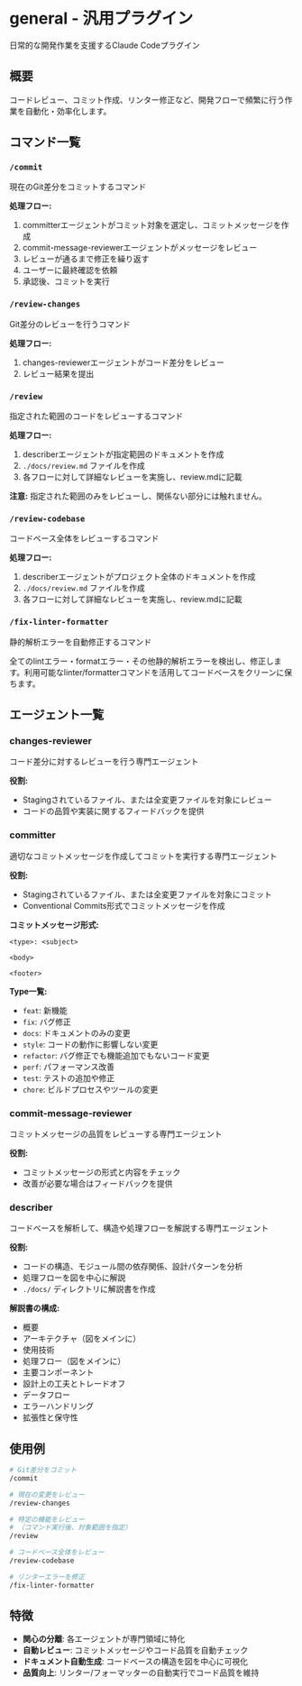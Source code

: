 # general - 汎用プラグイン

日常的な開発作業を支援するClaude Codeプラグイン

## 概要

コードレビュー、コミット作成、リンター修正など、開発フローで頻繁に行う作業を自動化・効率化します。

## コマンド一覧

### `/commit`
現在のGit差分をコミットするコマンド

**処理フロー:**
1. committerエージェントがコミット対象を選定し、コミットメッセージを作成
2. commit-message-reviewerエージェントがメッセージをレビュー
3. レビューが通るまで修正を繰り返す
4. ユーザーに最終確認を依頼
5. 承認後、コミットを実行

### `/review-changes`
Git差分のレビューを行うコマンド

**処理フロー:**
1. changes-reviewerエージェントがコード差分をレビュー
2. レビュー結果を提出

### `/review`
指定された範囲のコードをレビューするコマンド

**処理フロー:**
1. describerエージェントが指定範囲のドキュメントを作成
2. `./docs/review.md` ファイルを作成
3. 各フローに対して詳細なレビューを実施し、review.mdに記載

**注意:** 指定された範囲のみをレビューし、関係ない部分には触れません。

### `/review-codebase`
コードベース全体をレビューするコマンド

**処理フロー:**
1. describerエージェントがプロジェクト全体のドキュメントを作成
2. `./docs/review.md` ファイルを作成
3. 各フローに対して詳細なレビューを実施し、review.mdに記載

### `/fix-linter-formatter`
静的解析エラーを自動修正するコマンド

全てのlintエラー・formatエラー・その他静的解析エラーを検出し、修正します。利用可能なlinter/formatterコマンドを活用してコードベースをクリーンに保ちます。

## エージェント一覧

### changes-reviewer
コード差分に対するレビューを行う専門エージェント

**役割:**
- Stagingされているファイル、または全変更ファイルを対象にレビュー
- コードの品質や実装に関するフィードバックを提供

### committer
適切なコミットメッセージを作成してコミットを実行する専門エージェント

**役割:**
- Stagingされているファイル、または全変更ファイルを対象にコミット
- Conventional Commits形式でコミットメッセージを作成

**コミットメッセージ形式:**
```
<type>: <subject>

<body>

<footer>
```

**Type一覧:**
- `feat`: 新機能
- `fix`: バグ修正
- `docs`: ドキュメントのみの変更
- `style`: コードの動作に影響しない変更
- `refactor`: バグ修正でも機能追加でもないコード変更
- `perf`: パフォーマンス改善
- `test`: テストの追加や修正
- `chore`: ビルドプロセスやツールの変更

### commit-message-reviewer
コミットメッセージの品質をレビューする専門エージェント

**役割:**
- コミットメッセージの形式と内容をチェック
- 改善が必要な場合はフィードバックを提供

### describer
コードベースを解析して、構造や処理フローを解説する専門エージェント

**役割:**
- コードの構造、モジュール間の依存関係、設計パターンを分析
- 処理フローを図を中心に解説
- `./docs/` ディレクトリに解説書を作成

**解説書の構成:**
- 概要
- アーキテクチャ（図をメインに）
- 使用技術
- 処理フロー（図をメインに）
- 主要コンポーネント
- 設計上の工夫とトレードオフ
- データフロー
- エラーハンドリング
- 拡張性と保守性

## 使用例

```bash
# Git差分をコミット
/commit

# 現在の変更をレビュー
/review-changes

# 特定の機能をレビュー
# （コマンド実行後、対象範囲を指定）
/review

# コードベース全体をレビュー
/review-codebase

# リンターエラーを修正
/fix-linter-formatter
```

## 特徴

- **関心の分離**: 各エージェントが専門領域に特化
- **自動レビュー**: コミットメッセージやコード品質を自動チェック
- **ドキュメント自動生成**: コードベースの構造を図を中心に可視化
- **品質向上**: リンター/フォーマッターの自動実行でコード品質を維持
